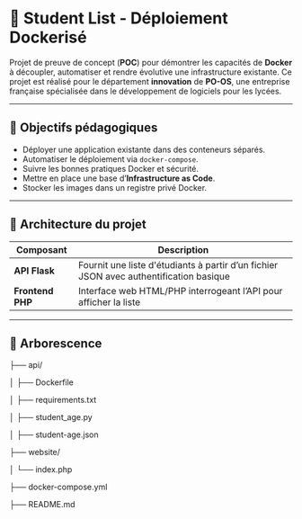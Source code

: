 # 🐳 Student List - Déploiement Dockerisé

Projet de preuve de concept (**POC**) pour démontrer les capacités de **Docker** à découpler, automatiser et rendre évolutive une infrastructure existante. Ce projet est réalisé pour le département **innovation** de **PO-OS**, une entreprise française spécialisée dans le développement de logiciels pour les lycées.

---

## 🎯 Objectifs pédagogiques

- Déployer une application existante dans des conteneurs séparés.
- Automatiser le déploiement via `docker-compose`.
- Suivre les bonnes pratiques Docker et sécurité.
- Mettre en place une base d’**Infrastructure as Code**.
- Stocker les images dans un registre privé Docker.

---

## 🧱 Architecture du projet

| Composant | Description |
|----------|-------------|
| **API Flask** | Fournit une liste d'étudiants à partir d’un fichier JSON avec authentification basique |
| **Frontend PHP** | Interface web HTML/PHP interrogeant l’API pour afficher la liste |

---

## 📁 Arborescence

├── api/

│ ├── Dockerfile

│ ├── requirements.txt

│ ├── student_age.py

│ ├── student-age.json

├── website/

│ └── index.php

├── docker-compose.yml

├── README.md

